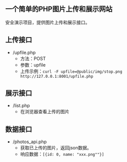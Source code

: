 一个简单的PHP图片上传和展示网站
--

安全演示项目，提供图片上传和展示接口。

上传接口
---

* /upfile.php
  * 方法：POST
  * 参数：upfile
  * 上传示例：```curl -F upfile=@public/img/stop.png  http://127.0.0.1:8001/upfile.php```

展示接口
---
* /list.php
  * 在浏览器查看上传的图片

数据接口
---    
* /photos_api.php
  * 获取已上传的图片，返回json数据。
  * 响应数据：```[{id: 0, name: "xxx.png""}]```
